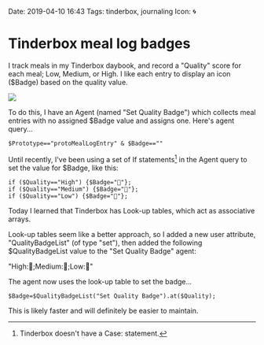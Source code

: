 Date: 2019-04-10 16:43
Tags: tinderbox, journaling
Icon: 🌀

# Tinderbox meal log badges

I track meals in my Tinderbox daybook, and record a "Quality" score for each meal; Low, Medium, or High. I like each entry to display an icon ($Badge) based on the quality value.

![](/_img/2019/2019-04-10-meal-log.png)

To do this, I have an Agent (named "Set Quality Badge") which collects meal entries with no assigned $Badge value and assigns one. Here's agent query...

```
$Prototype=="protoMealLogEntry" & $Badge==""
```

Until recently, I've been using a set of If statements[^case] in the Agent query to set the value for $Badge, like this:

```
if ($Quality=="High") {$Badge="🥇"};
if ($Quality=="Medium") {$Badge="🥈"};
if ($Quality=="Low") {$Badge="🥉"};
```

Today I learned that Tinderbox has Look-up tables, which act as associative arrays.

Look-up tables seem like a better approach, so I added a new user attribute, "QualityBadgeList" (of type "set"), then added the following $QualityBadgeList value to the "Set Quality Badge" agent:

"High:🥇;Medium:🥈;Low:🥉"

The agent now uses the look-up table to set the badge...

```
$Badge=$QualityBadgeList("Set Quality Badge").at($Quality);
```

This is likely faster and will definitely be easier to maintain.


[^case]: Tinderbox doesn't have a Case: statement.